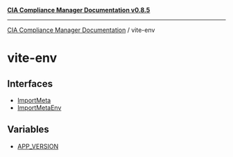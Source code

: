 [**CIA Compliance Manager Documentation v0.8.5**](../README.md)

***

[CIA Compliance Manager Documentation](../modules.md) / vite-env

# vite-env

## Interfaces

- [ImportMeta](interfaces/ImportMeta.md)
- [ImportMetaEnv](interfaces/ImportMetaEnv.md)

## Variables

- [APP\_VERSION](variables/APP_VERSION.md)

